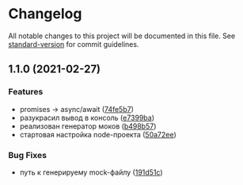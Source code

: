# Changelog

All notable changes to this project will be documented in this file. See [standard-version](https://github.com/conventional-changelog/standard-version) for commit guidelines.

## 1.1.0 (2021-02-27)


### Features

* promises -> async/await ([74fe5b7](https://github.com/YoginAlex/1708501-buy-and-sell-3/commit/74fe5b764d708ae76e21dcb29fdd69542a8fc7ab))
* разукрасил вывод в консоль ([e7399ba](https://github.com/YoginAlex/1708501-buy-and-sell-3/commit/e7399ba398d04ac0b6eb27e4ac479c1a2a3db96f))
* реализован генератор моков ([b498b57](https://github.com/YoginAlex/1708501-buy-and-sell-3/commit/b498b57149a917707f45a35bc3cd722e8b1980d4))
* стартовая настройка node-проекта ([50a72ee](https://github.com/YoginAlex/1708501-buy-and-sell-3/commit/50a72eed62d84b7b0e4cb2786e834b959055dd00))


### Bug Fixes

* путь к генерируему mock-файлу ([191d51c](https://github.com/YoginAlex/1708501-buy-and-sell-3/commit/191d51cc395f958a8f988b65af6cdf3f117af551))
